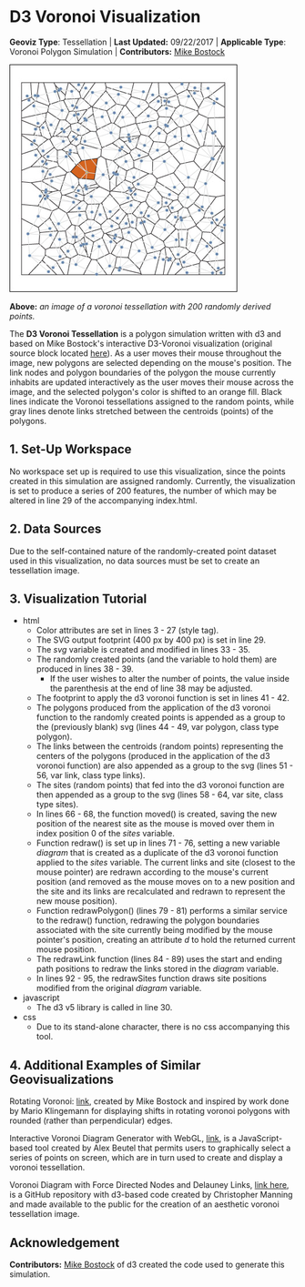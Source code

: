 # D3 Voronoi Visualization

**Geoviz Type**: Tessellation | **Last Updated:** 09/22/2017 | **Applicable Type**: Voronoi Polygon Simulation | **Contributors:** [Mike Bostock](https://github.com/charwak/Bostock/)

![](img/image.jpg)

**Above:** *an image of a voronoi tessellation with 200 randomly derived points.*

The **D3 Voronoi Tessellation** is a polygon simulation written with d3 and based on Mike Bostock's interactive D3-Voronoi visualization (original source block located [here](https://bl.ocks.org/mbostock/4060366)). As a user moves their mouse throughout the image, new polygons are selected depending on the mouse's position. The link nodes and polygon boundaries of the polygon the mouse currently inhabits are updated interactively as the user moves their mouse across the image, and the selected polygon's color is shifted to an orange fill. Black lines indicate the Voronoi tessellations assigned to the random points, while gray lines denote links stretched between the centroids (points) of the polygons.

## 1\. Set-Up Workspace

No workspace set up is required to use this visualization, since the points created in this simulation are assigned randomly. Currently, the visualization is set to produce a series of 200 features, the number of which may be altered in line 29 of the accompanying index.html. 

## 2\. Data Sources

Due to the self-contained nature of the randomly-created point dataset used in this visualization, no data sources must be set to create an tessellation image.

## 3\. Visualization Tutorial

- html
  - Color attributes are set in lines 3 - 27 (style tag).
  - The SVG output footprint (400 px by 400 px) is set in line 29.
  - The *svg* variable is created and modified in lines 33 - 35.
  - The randomly created points (and the variable to hold them) are produced in lines 38 - 39.
    - If the user wishes to alter the number of points, the value inside the parenthesis at the end of line 38 may be adjusted.
  - The footprint to apply the d3 voronoi function is set in lines 41 - 42.
  - The polygons produced from the application of the d3 voronoi function to the randomly created points is appended as a group to the (previously blank) svg (lines 44 - 49, var polygon, class type polygon).
  - The links between the centroids (random points) representing the centers of the polygons (produced in the application of the d3 voronoi function) are also appended as a group to the svg (lines 51 - 56, var link, class type links).
  - The sites (random points) that fed into the d3 voronoi function are then appended as a group to the svg (lines 58 - 64, var site, class type sites).
  - In lines 66 - 68, the function moved() is created, saving the new position of the nearest site as the mouse is moved over them in index position 0 of the *sites* variable.
  - Function redraw() is set up in lines 71 - 76, setting a new variable *diagram* that is created as a duplicate of the d3 voronoi function applied to the *sites* variable. The current links and site (closest to the mouse pointer) are redrawn according to the mouse's current position (and removed as the mouse moves on to a new position and the site and its links are recalculated and redrawn to represent the new mouse position).
  - Function redrawPolygon() (lines 79 - 81) performs a similar service to the redraw() function, redrawing the polygon boundaries associated with the site currently being modified by the mouse pointer's position, creating an attribute *d* to hold the returned current mouse position.
  - The redrawLink function (lines 84 - 89) uses the start and ending path positions to redraw the links stored in the *diagram* variable.
  - In lines 92 - 95, the redrawSites function draws site positions modified from the original *diagram* variable.
- javascript
  - The d3 v5 library is called in line 30.
- css
  - Due to its stand-alone character, there is no css accompanying this tool.

## 4\. Additional Examples of Similar Geovisualizations

Rotating Voronoi: [link](https://bl.ocks.org/mbostock/4636377), created by Mike Bostock and inspired by work done by Mario Klingemann for displaying shifts in rotating voronoi polygons with rounded (rather than perpendicular) edges.

Interactive Voronoi Diagram Generator with WebGL, [link](http://alexbeutel.com/webgl/voronoi.html), is a JavaScript-based tool created by Alex Beutel that permits users to graphically select a series of points on screen, which are in turn used to create and display a voronoi tessellation.

Voronoi Diagram with Force Directed Nodes and Delauney Links, [link here,](https://gist.github.com/christophermanning/1734663) is a GitHub repository with d3-based code created by Christopher Manning and made available to the public for the creation of an aesthetic voronoi tessellation image.


## Acknowledgement

**Contributors:** [Mike Bostock](https://github.com/charwak/Bostock/) of d3 created the code used to generate this simulation.
